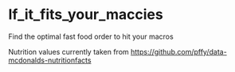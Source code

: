 # If_it_fits_your_maccies
Find the optimal fast food order to hit your macros

Nutrition values currently taken from https://github.com/pffy/data-mcdonalds-nutritionfacts
